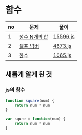 # 함수

|no|문제|풀이|
|---|----|----|
|1|[정수 N개의 합](https://www.acmicpc.net/problem/15596)|[15596.js](src/15596.py)|
|2|[셀프 넘버](https://www.acmicpc.net/problem/4673)|[4673.js](src/4673.js)|
|3|[한수](https://www.acmicpc.net/problem/1065)|[1065.js](src/1065.js)|


## 새롭게 알게 된 것

### js의 함수
```javascript
function square(num) {
    return num * num
}

var squre = function(num) {
    return num * num
}
```